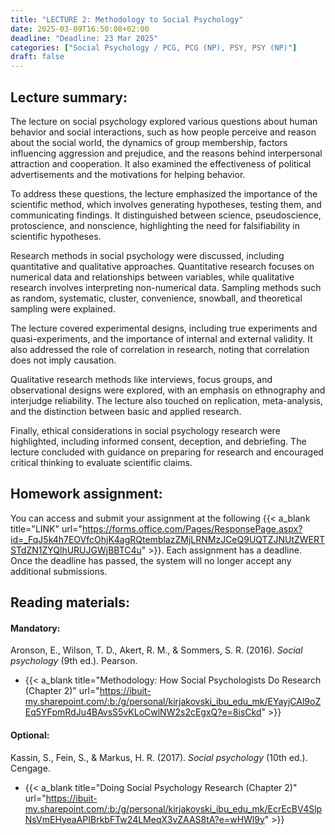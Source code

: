 ```yaml
---
title: "LECTURE 2: Methodology to Social Psychology"
date: 2025-03-09T16:50:08+02:00
deadline: "Deadline: 23 Mar 2025"
categories: ["Social Psychology / PCG, PCG (NP), PSY, PSY (NP)"]
draft: false
---
```


## Lecture summary:

The lecture on social psychology explored various questions about human behavior and social interactions, such as how people perceive and reason about the social world, the dynamics of group membership, factors influencing aggression and prejudice, and the reasons behind interpersonal attraction and cooperation. It also examined the effectiveness of political advertisements and the motivations for helping behavior.

To address these questions, the lecture emphasized the importance of the scientific method, which involves generating hypotheses, testing them, and communicating findings. It distinguished between science, pseudoscience, protoscience, and nonscience, highlighting the need for falsifiability in scientific hypotheses.

Research methods in social psychology were discussed, including quantitative and qualitative approaches. Quantitative research focuses on numerical data and relationships between variables, while qualitative research involves interpreting non-numerical data. Sampling methods such as random, systematic, cluster, convenience, snowball, and theoretical sampling were explained.

The lecture covered experimental designs, including true experiments and quasi-experiments, and the importance of internal and external validity. It also addressed the role of correlation in research, noting that correlation does not imply causation.

Qualitative research methods like interviews, focus groups, and observational designs were explored, with an emphasis on ethnography and interjudge reliability. The lecture also touched on replication, meta-analysis, and the distinction between basic and applied research.

Finally, ethical considerations in social psychology research were highlighted, including informed consent, deception, and debriefing. The lecture concluded with guidance on preparing for research and encouraged critical thinking to evaluate scientific claims.

## Homework assignment:

You can access and submit your assignment at the following {{< a_blank title="LINK" url="https://forms.office.com/Pages/ResponsePage.aspx?id=_FqJ5k4h7EOVfcOhjK4agRQtemblazZMjLRNMzJCeQ9UQTZJNUtZWERTSTdZN1ZYQlhURUJGWjBBTC4u" >}}. Each assignment has a deadline. Once the deadline has passed, the system will no longer accept any additional submissions.

## Reading materials:

#### Mandatory:

Aronson, E., Wilson, T. D., Akert, R. M., & Sommers, S. R. (2016). *Social psychology* (9th ed.). Pearson.

* {{< a_blank title="Methodology: How Social Psychologists Do Research (Chapter 2)" url="https://ibuit-my.sharepoint.com/:b:/g/personal/kirjakovski_ibu_edu_mk/EYayjCAl9oZEq5YFpmRdJu4BAvsS5vKLoCwlNW2s2cEgxQ?e=8isCkd" >}}

#### Optional:

Kassin, S., Fein, S., & Markus, H. R. (2017). *Social psychology* (10th ed.). Cengage.

*  {{< a_blank title="Doing Social Psychology Research (Chapter 2)" url="https://ibuit-my.sharepoint.com/:b:/g/personal/kirjakovski_ibu_edu_mk/EcrEcBV4SlpNsVmEHyeaAPIBrkbFTw24LMeqX3vZAAS8tA?e=wHWl9y" >}}
